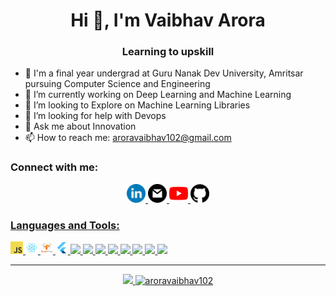 <h1 align="center">Hi 👋, I'm Vaibhav Arora</h1>
<h3 align="center">Learning to upskill </h3>

- 📝 I'm a final year undergrad at Guru Nanak Dev University, Amritsar pursuing Computer Science and Engineering <br>
- 🌱 I’m currently working on Deep Learning and Machine Learning
- 👯 I’m looking to Explore on Machine Learning Libraries
- 🤔 I’m looking for help with Devops
- 💬 Ask me about Innovation
- 📫 How to reach me: aroravaibhav102@gmail.com

<h3 align="left">Connect with me:</h3>
<p align="left">
<div class="footer" id="top3">
  <center> 
   <a href="https://www.linkedin.com/in/vaibhav-arora-3005a818a/" class="pics"><img src="root/linkedin.png" height="30vh">  </a>
  <a href="https://mail.google.com/mail/?view=cm&fs=1&tf=1&to=aroravaibhav@gmail.com" class="pics"><img src="root/gmail.png" height="30vh">
  <a href="https://www.youtube.com/c/codefloworg" class="pics"><img src="root/youtube (1).png" height="30vh">
    <a href="https://github.com/vaibhavarora102" class="pics">
    <img src="root/github-logo.png" height="30vh"></center>
  </div>
</p>

<h3 align="left">Languages and Tools:</h3>
<code><img height="20" src="https://raw.githubusercontent.com/github/explore/80688e429a7d4ef2fca1e82350fe8e3517d3494d/topics/javascript/javascript.png"></code>
<code><img height="20" src="https://raw.githubusercontent.com/github/explore/80688e429a7d4ef2fca1e82350fe8e3517d3494d/topics/react/react.png"></code>
<code><img height="20" src="https://raw.githubusercontent.com/github/explore/80688e429a7d4ef2fca1e82350fe8e3517d3494d/topics/tensorflow/tensorflow.png"></code> 
<code><img height="20" src="https://raw.githubusercontent.com/github/explore/80688e429a7d4ef2fca1e82350fe8e3517d3494d/topics/flutter/flutter.png"></code> 
<code><img height="20" src="https://cdn3.iconfinder.com/data/icons/logos-and-brands-adobe/512/267_Python-512.png"></code> 
<code><img height="20" src="https://cdn.iconscout.com/icon/free/png-512/c-programming-569564.png"></code> 
<code><img height="20" src="https://user-images.githubusercontent.com/42747200/46140125-da084900-c26d-11e8-8ea7-c45ae6306309.png"></code>  
<code><img height="20" src="https://e7.pngegg.com/pngimages/840/443/png-clipart-html-5-logo-web-development-html-css3-canvas-element-web-design-w3c-html5-logo-miscellaneous-text-thumbnail.png"></code> 
<code><img height="20" src="https://img.icons8.com/color/452/firebase.png"></code> 
<code><img height="20" src="https://mccarter.gallerycdn.vsassets.io/extensions/mccarter/start-git-bash/1.2.1/1499505567572/Microsoft.VisualStudio.Services.Icons.Default"></code>
<code><img height="20" src="https://cdn.iconscout.com/icon/free/png-256/heroku-225989.png"></code>
<code><img height="20" src="https://cdn.icon-icons.com/icons2/2107/PNG/512/file_type_vscode_icon_130084.png"></code>
<br>
<hr/>
<p align="center" >

  <img width="48%" src='https://github-readme-stats.vercel.app/api?username=vaibhavarora102&show_icons=true&theme=radical&count_private=true'/>
  <img width="48%" src="https://github-readme-streak-stats.herokuapp.com/?user=vaibhavarora102&count_private=true&theme=radical" alt="aroravaibhav102" />

</p>

